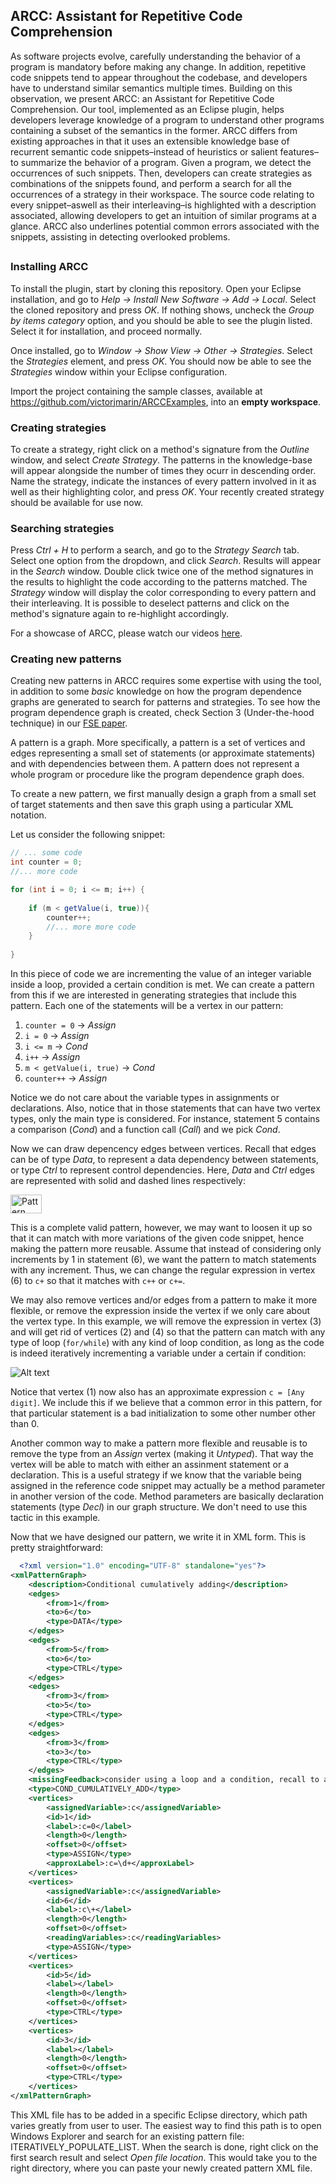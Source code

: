 ﻿## ARCC: Assistant for Repetitive Code Comprehension

As software projects evolve, carefully understanding the behavior
of a program is mandatory before making any change. In addition, repetitive code snippets tend to appear throughout the codebase, and developers have to understand similar semantics multiple times. Building on this observation, we present ARCC: an Assistant for Repetitive Code Comprehension. Our tool, implemented
as an Eclipse plugin, helps developers leverage knowledge of a
program to understand other programs containing a subset of the
semantics in the former. ARCC differs from existing approaches in
that it uses an extensible knowledge base of recurrent semantic
code snippets–instead of heuristics or salient features–to summarize the behavior of a program. Given a program, we detect the occurrences of such snippets. Then, developers can create strategies as combinations of the snippets found, and perform a search for all the occurrences of a strategy in their workspace. The source
code relating to every snippet–aswell as their interleaving–is highlighted with a description associated, allowing developers to get an intuition of similar programs at a glance. ARCC also underlines potential common errors associated with the snippets, assisting in detecting overlooked problems.

##

### Installing ARCC

To install the plugin, start by cloning this repository. Open your Eclipse installation, and go to *Help -> Install New Software -> Add -> Local*. Select the cloned repository and press *OK*. If nothing shows, uncheck the *Group by items category* option, and you should be able to see the plugin listed. Select it for installation, and proceed normally.

Once installed, go to *Window -> Show View -> Other -> Strategies*. Select the *Strategies* element, and press *OK*. You should now be able to see the *Strategies* window within your Eclipse configuration.

Import the project containing the sample classes, available at https://github.com/victorjmarin/ARCCExamples, into an **empty workspace**. 

### Creating strategies

To create a strategy, right click on a method's signature from the *Outline* window, and select *Create Strategy*. The patterns in the knowledge-base will appear alongside the number of times they ocurr in descending order. Name the strategy, indicate the instances of every pattern involved in it as well as their highlighting color, and press *OK*. Your recently created strategy should be available for use now.

### Searching strategies

Press *Ctrl + H* to perform a search, and go to the *Strategy Search* tab. Select one option from the dropdown, and click *Search*. Results will appear in the *Search* window. Double click twice one of the method signatures in the results to highlight the code according to the patterns matched. The *Strategy* window will display the color corresponding to every pattern and their interleaving. It is possible to deselect patterns and click on the method's signature again to re-highlight accordingly.


For a showcase of ARCC, please watch our videos [here](https://www.youtube.com/watch?v=5LAK7en2Sr8&list=PLmizZtBESdPHDyKXKHMXj13r2pBCKzIoA).

### Creating new patterns

Creating new patterns in ARCC requires some expertise with using the tool, in addition to some *basic* knowledge on how the program dependence graphs are generated to search for patterns and strategies. To see how the program dependence graph is created, check Section 3 (Under-the-hood technique) in our [FSE paper](http://dl.acm.org/citation.cfm?doid=3106237.3122824).

A pattern is a graph. More specifically, a pattern is a set of vertices and edges representing a small set of statements (or approximate statements) and with dependencies between them. A pattern does not represent a whole program or procedure like the program dependence graph does.

To create a new pattern, we first manually design a graph from a small set of target statements and then save this graph using a particular XML notation.

Let us consider the following snippet:
```java
// ... some code
int counter = 0;
//... more code

for (int i = 0; i <= m; i++) {        
        
	if (m < getValue(i, true)){
		counter++;
		//... more more code
	}
        
}
```

In this piece of code we are incrementing the value of an integer variable inside a loop, provided a certain condition is met. We can create a pattern from this if we are interested in generating strategies that include this pattern. Each one of the statements will be a vertex in our pattern:

1. `counter = 0`  -> *Assign*
2. `i = 0`        -> *Assign*
3. `i <= m`       -> *Cond*
4. `i++`          -> *Assign*
5. `m < getValue(i, true)` -> *Cond*
6. `counter++`     -> *Assign*

Notice we do not care about the variable types in assignments or declarations. Also, notice that in those statements that can have two vertex types, only the main type is considered. For instance, statement 5 contains a comparison (*Cond*) and a function call (*Call*) and we pick *Cond*.

Now we can draw depencency edges between vertices. Recall that edges can be of type *Data*, to represent a data dependency between statements, or type *Ctrl* to represent control dependencies. Here, *Data* and *Ctrl* edges are represented with solid and dashed lines respectively:


<img src="/figures/CondCumulativelyAddDraft.PNG" alt="Pattern" style="width:50px;height:30px;"/>


This is a complete valid pattern, however, we may want to loosen it up so that it can match with more variations of the given code snippet, hence making the pattern more reusable. Assume that instead of considering only increments by 1 in statement (6), we want the pattern to match statements with any increment. Thus, we can change the regular expression in vertex (6) to `c+` so that it matches with `c++` or `c+=`.

We may also remove vertices and/or edges from a pattern to make it more flexible, or remove the expression inside the vertex if we only care about the vertex type. In this example, we will remove the expression in vertex (3) and will get rid of vertices (2) and (4) so that the pattern can match with any type of loop (`for/while`) with any kind of loop condition, as long as the code is indeed iteratively incrementing a variable under a certain if condition:

![Alt text](/figures/CondCumulativelyAdd.PNG?raw=true "Pattern: Conditional cumulatively adding")

Notice that vertex (1) now also has an approximate expression `c = [Any digit]`. We include this if we believe that a common error in this pattern, for that particular statement is a bad initialization to some other number other than 0.

Another common way to make a pattern more flexible and reusable is to remove the type from an *Assign* vertex (making it *Untyped*). That way the vertex will be able to match with either an assinment statement or a declaration. This is a useful strategy if we know that the variable being assigned in the reference code snippet may actually be a method parameter in another version of the code. Method parameters are basically declaration statements (type *Decl*) in our graph structure. We don't need to use this tactic in this example.

Now that we have designed our pattern, we write it in XML form. This is pretty straightforward:

```xml
  <?xml version="1.0" encoding="UTF-8" standalone="yes"?>
<xmlPatternGraph>
    <description>Conditional cumulatively adding</description>
    <edges>
        <from>1</from>
        <to>6</to>
        <type>DATA</type>
    </edges>
    <edges>
        <from>5</from>
        <to>6</to>
        <type>CTRL</type>
    </edges>
    <edges>
        <from>3</from>
        <to>5</to>
        <type>CTRL</type>
    </edges>
    <edges>
        <from>3</from>
        <to>3</to>
        <type>CTRL</type>
    </edges>
    <missingFeedback>consider using a loop and a condition, recall to add and assign the same variable</missingFeedback>
    <type>COND_CUMULATIVELY_ADD</type>
    <vertices>
        <assignedVariable>:c</assignedVariable>
        <id>1</id>
        <label>:c=0</label>
        <length>0</length>
        <offset>0</offset>
        <type>ASSIGN</type>
        <approxLabel>:c=\d+</approxLabel>
    </vertices>
    <vertices>
        <assignedVariable>:c</assignedVariable>
        <id>6</id>
        <label>:c\+</label>
        <length>0</length>
        <offset>0</offset>
        <readingVariables>:c</readingVariables>
        <type>ASSIGN</type>
    </vertices>
    <vertices>
        <id>5</id>
        <label></label>
        <length>0</length>
        <offset>0</offset>
        <type>CTRL</type>
    </vertices>
    <vertices>
        <id>3</id>
        <label></label>
        <length>0</length>
        <offset>0</offset>
        <type>CTRL</type>
    </vertices>
</xmlPatternGraph>
```

This XML file has to be added in a specific Eclipse directory, which path varies greatly from user to user. The easiest way to find this path is to open Windows Explorer and search for an existing pattern file: ITERATIVELY_POPULATE_LIST. When the search is done, right click on the first search result and select *Open file location*. This would take you to the right directory, where you can paste your newly created pattern XML file.
